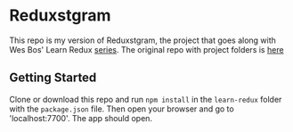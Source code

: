 # Reduxstgram

This repo is my version of Reduxstgram, the project that goes along with Wes Bos' Learn Redux [series](https://learnredux.com/). The original repo with project folders is [here](https://github.com/wesbos/Learn-Redux-Starter-Files)

## Getting Started

Clone or download this repo and run `npm install` in the `learn-redux` folder with the `package.json` file. Then open your browser and go to 'localhost:7700'. The app should open.
